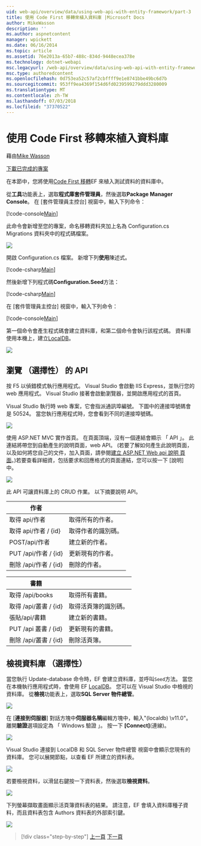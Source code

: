 ```yaml
---
uid: web-api/overview/data/using-web-api-with-entity-framework/part-3
title: 使用 Code First 移轉來植入資料庫 |Microsoft Docs
author: MikeWasson
description: ''
ms.author: aspnetcontent
manager: wpickett
ms.date: 06/16/2014
ms.topic: article
ms.assetid: 76e2013a-65b7-488c-834d-9448ecea378e
ms.technology: dotnet-webapi
msc.legacyurl: /web-api/overview/data/using-web-api-with-entity-framework/part-3
msc.type: authoredcontent
ms.openlocfilehash: 0d753ea52c57af2cbffff9e1e8741bbe49bc6d7b
ms.sourcegitcommit: 953ff9ea4369f154d6fd0239599279ddd3280009
ms.translationtype: MT
ms.contentlocale: zh-TW
ms.lasthandoff: 07/03/2018
ms.locfileid: "37370522"
---
```

<a name="use-code-first-migrations-to-seed-the-database"></a>使用 Code First 移轉來植入資料庫
====================
藉由[Mike Wasson](https://github.com/MikeWasson)

[下載已完成的專案](https://github.com/MikeWasson/BookService)

在本節中，您將使用[Code First 移轉](https://msdn.microsoft.com/data/jj591621)EF 來植入測試資料的資料庫中。

從**工具**功能表上，選取**程式庫套件管理員**，然後選取**Package Manager Console**。 在 [套件管理員主控台] 視窗中，輸入下列命令：

[!code-console[Main](part-3/samples/sample1.cmd)]

此命令會新增至您的專案，命名移轉資料夾加上名為 Configuration.cs Migrations 資料夾中的程式碼檔案。

![](part-3/_static/image1.png)

開啟 Configuration.cs 檔案。 新增下列**使用**陳述式。

[!code-csharp[Main](part-3/samples/sample2.cs)]

然後新增下列程式碼**Configuration.Seed**方法：

[!code-csharp[Main](part-3/samples/sample3.cs)]

在 [套件管理員主控台] 視窗中，輸入下列命令：

[!code-console[Main](part-3/samples/sample4.cmd)]

第一個命令會產生程式碼會建立資料庫，和第二個命令會執行該程式碼。 資料庫使用本機上，建立[LocalDB](https://msdn.microsoft.com/library/hh510202.aspx)。

![](part-3/_static/image2.png)

## <a name="explore-the-api-optional"></a>瀏覽 （選擇性） 的 API

按 F5 以偵錯模式執行應用程式。 Visual Studio 會啟動 IIS Express，並執行您的 web 應用程式。 Visual Studio 接著會啟動瀏覽器，並開啟應用程式的首頁。

Visual Studio 執行時 web 專案，它會指派通訊埠編號。 下圖中的連接埠號碼會是 50524。 當您執行應用程式時，您會看到不同的連接埠號碼。

![](part-3/_static/image3.png)

使用 ASP.NET MVC 實作首頁。 在頁面頂端，沒有一個連結會顯示 「 API 」。 此連結將帶您到自動產生的說明頁面，web API。 (若要了解如何產生此說明頁面，以及如何將您自己的文件，加入頁面，請參閱[建立 ASP.NET Web api 說明 頁面](../../getting-started-with-aspnet-web-api/creating-api-help-pages.md)。)若要查看詳細資，包括要求和回應格式的頁面連結，您可以按一下 [說明] 中。

![](part-3/_static/image4.png)

此 API 可讓資料庫上的 CRUD 作業。 以下摘要說明 API。

| 作者 |  |
| --- | -- |
| 取得 api/作者 | 取得所有的作者。 |
| 取得 api/作者 / {id} | 取得作者的識別碼。 |
| POST/api/作者 | 建立新的作者。 |
| PUT /api/作者 / {id} | 更新現有的作者。 |
| 刪除 /api/作者 / {id} | 刪除的作者。 |

| 書籍 |  |
| --- | -- |
| 取得 /api/books | 取得所有書籍。 |
| 取得 /api/叢書 / {id} | 取得活頁簿的識別碼。 |
| 張貼/api/書籍 | 建立新的書籍。 |
| PUT /api 叢書 / {id} | 更新現有的書籍。 |
| 刪除 /api/叢書 / {id} | 刪除活頁簿。 |

## <a name="view-the-database-optional"></a>檢視資料庫 （選擇性）

當您執行 Update-database 命令時，EF 會建立資料庫，並呼叫`Seed`方法。 當您在本機執行應用程式時，會使用 EF [LocalDB](https://blogs.msdn.com/b/sqlexpress/archive/2011/07/12/introducing-localdb-a-better-sql-express.aspx)。 您可以在 Visual Studio 中檢視的資料庫。 從**檢視**功能表上，選取**SQL Server 物件總管**。

![](part-3/_static/image5.png)

在 [**連接到伺服器**] 對話方塊中**伺服器名稱**編輯方塊中，輸入"(localdb) \v11.0"。 離開**驗證**選項設定為 「 Windows 驗證 」。 按一下 **[Connect]**(連線)。

![](part-3/_static/image6.png)

Visual Studio 連接到 LocalDB 和 SQL Server 物件總管 視窗中會顯示您現有的資料庫。 您可以展開節點，以查看 EF 所建立的資料表。

![](part-3/_static/image7.png)

若要檢視資料，以滑鼠右鍵按一下資料表，然後選取**檢視資料**。

![](part-3/_static/image8.png)

下列螢幕擷取畫面顯示活頁簿資料表的結果。 請注意，EF 會填入資料庫種子資料，而且資料表包含 Authors 資料表的外部索引鍵。

![](part-3/_static/image9.png)

> [!div class="step-by-step"]
> [上一頁](part-2.md)
> [下一頁](part-4.md)
